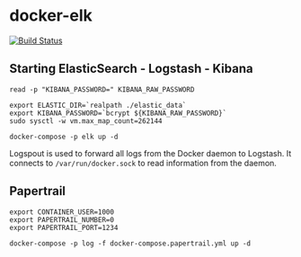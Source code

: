 # docker-elk

[![Build Status](https://travis-ci.org/ViBiOh/docker-elk.svg?branch=master)](https://travis-ci.org/ViBiOh/docker-elk)

## Starting ElasticSearch - Logstash - Kibana

```
read -p "KIBANA_PASSWORD=" KIBANA_RAW_PASSWORD

export ELASTIC_DIR=`realpath ./elastic_data`
export KIBANA_PASSWORD=`bcrypt ${KIBANA_RAW_PASSWORD}`
sudo sysctl -w vm.max_map_count=262144

docker-compose -p elk up -d
```

Logspout is used to forward all logs from the Docker daemon to Logstash. It connects to `/var/run/docker.sock` to read information from the daemon.


## Papertrail

```
export CONTAINER_USER=1000
export PAPERTRAIL_NUMBER=0
export PAPERTRAIL_PORT=1234

docker-compose -p log -f docker-compose.papertrail.yml up -d
```
